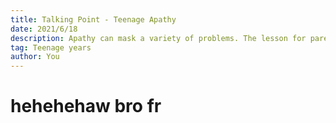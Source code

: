 ```yaml
---
title: Talking Point - Teenage Apathy
date: 2021/6/18
description: Apathy can mask a variety of problems. The lesson for parents is - Don't ignore protracted or pronounced apathy in your adolescent.
tag: Teenage years
author: You
---
```


# hehehehaw bro fr
